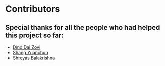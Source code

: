 # Contributors

## Special thanks for all the people who had helped this project so far:

* [Dino Dai Zovi](https://github.com/ddz)
* [Shang Yuanchun](https://github.com/ideal)
* [Shreyas Balakrishna](https://github.com/shreyasbharath)
